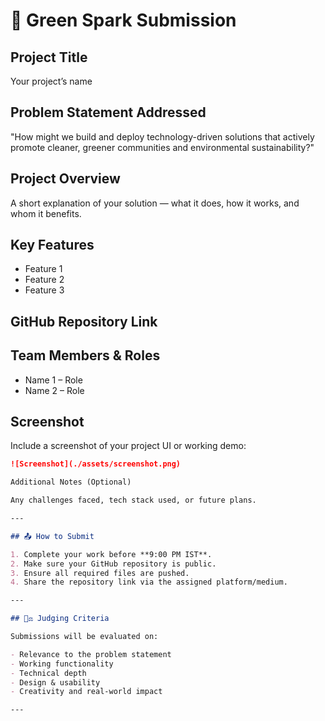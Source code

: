 # 🚀 Green Spark Submission

## Project Title
Your project’s name

## Problem Statement Addressed
"How might we build and deploy technology-driven solutions that actively promote cleaner, greener communities and environmental sustainability?"

## Project Overview
A short explanation of your solution — what it does, how it works, and whom it benefits.

## Key Features
- Feature 1
- Feature 2
- Feature 3

## GitHub Repository Link
<!-- Paste your public repo link here -->

## Team Members & Roles
- Name 1 – Role
- Name 2 – Role

## Screenshot
Include a screenshot of your project UI or working demo:

```md
![Screenshot](./assets/screenshot.png)

Additional Notes (Optional)

Any challenges faced, tech stack used, or future plans.

---

## 📤 How to Submit

1. Complete your work before **9:00 PM IST**.
2. Make sure your GitHub repository is public.
3. Ensure all required files are pushed.
4. Share the repository link via the assigned platform/medium.

---

## 🧑‍⚖️ Judging Criteria

Submissions will be evaluated on:

- Relevance to the problem statement
- Working functionality
- Technical depth
- Design & usability
- Creativity and real-world impact

---
